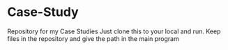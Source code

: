 # Case-Study
Repository for my Case Studies
Just clone this to your local and run. 
Keep files in the repository and give the path in the main program

